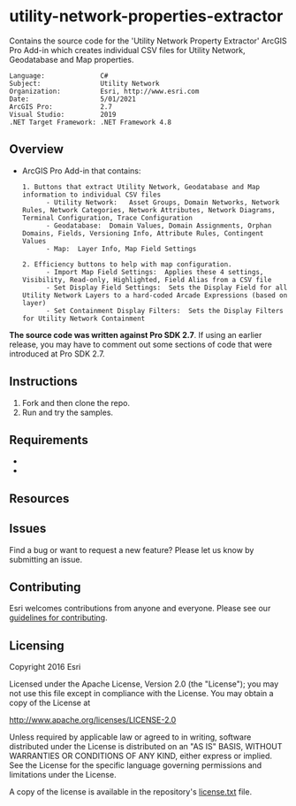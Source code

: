 # utility-network-properties-extractor
Contains the source code for the 'Utility Network Property Extractor' ArcGIS Pro Add-in which creates individual CSV files for Utility Network, Geodatabase and Map properties.

<!-- TODO: Fill this section below with metadata about this sample-->
```
Language:              C#
Subject:               Utility Network
Organization:          Esri, http://www.esri.com
Date:                  5/01/2021
ArcGIS Pro:            2.7
Visual Studio:         2019
.NET Target Framework: .NET Framework 4.8
```


## Overview
- ArcGIS Pro Add-in that contains:
      
      1. Buttons that extract Utility Network, Geodatabase and Map information to individual CSV files
            - Utility Network:   Asset Groups, Domain Networks, Network Rules, Network Categories, Network Attributes, Network Diagrams, Terminal Configuration, Trace Configuration
            - Geodatabase:  Domain Values, Domain Assignments, Orphan Domains, Fields, Versioning Info, Attribute Rules, Contingent Values
            - Map:  Layer Info, Map Field Settings
                        
      2. Efficiency buttons to help with map configuration.
            - Import Map Field Settings:  Applies these 4 settings, Visibility, Read-only, Highlighted, Field Alias from a CSV file
            - Set Display Field Settings:  Sets the Display Field for all Utility Network Layers to a hard-coded Arcade Expressions (based on layer)
            - Set Containment Display Filters:  Sets the Display Filters for Utility Network Containment

**The source code was written against Pro SDK 2.7**. If using an earlier release, you may have to comment out some sections of code that were introduced at Pro SDK 2.7.


## Instructions

1. Fork and then clone the repo. 
2. Run and try the samples.

## Requirements

* 
* 

## Resources

## Issues

Find a bug or want to request a new feature?  Please let us know by submitting an issue.

## Contributing

Esri welcomes contributions from anyone and everyone. Please see our [guidelines for contributing](https://github.com/esri/contributing).

## Licensing
Copyright 2016 Esri

Licensed under the Apache License, Version 2.0 (the "License");
you may not use this file except in compliance with the License.
You may obtain a copy of the License at

   http://www.apache.org/licenses/LICENSE-2.0

Unless required by applicable law or agreed to in writing, software
distributed under the License is distributed on an "AS IS" BASIS,
WITHOUT WARRANTIES OR CONDITIONS OF ANY KIND, either express or implied.
See the License for the specific language governing permissions and
limitations under the License.

A copy of the license is available in the repository's [license.txt]( https://raw.github.com/Esri/quickstart-map-js/master/license.txt) file.
